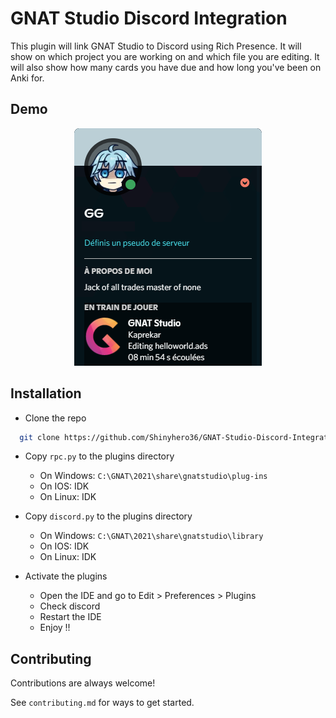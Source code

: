 
# GNAT Studio Discord Integration

This plugin will link GNAT Studio to Discord using Rich Presence.
It will show on which project you are working on and which file you are editing.
It will also show how many cards you have due and how long you've been on Anki for.

## Demo

<p align="center">
  <img src="preview.png" alt="preview">
</p>

## Installation

- Clone the repo

```bash
  git clone https://github.com/Shinyhero36/GNAT-Studio-Discord-Integration
```

- Copy `rpc.py` to the plugins directory

    - On Windows: `C:\GNAT\2021\share\gnatstudio\plug-ins`
    - On IOS: IDK
    - On Linux: IDK

- Copy `discord.py` to the plugins directory

    - On Windows: `C:\GNAT\2021\share\gnatstudio\library`
    - On IOS: IDK
    - On Linux: IDK

- Activate the plugins
    - Open the IDE and go to Edit > Preferences > Plugins
    - Check discord
    - Restart the IDE
    - Enjoy !!


## Contributing

Contributions are always welcome!

See `contributing.md` for ways to get started.


  
